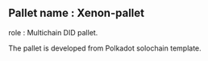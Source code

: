 ## Pallet name : Xenon-pallet

role : Multichain DID pallet.

The pallet is developed from Polkadot solochain template.
